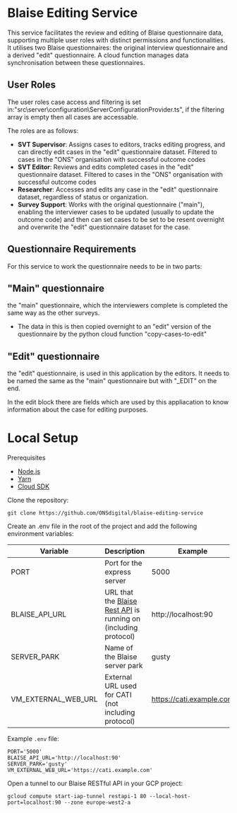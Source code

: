 # Blaise Editing Service

This service facilitates the review and editing of Blaise questionnaire data, supporting multiple user roles with distinct permissions and functionalities. It utilises two Blaise questionnaires: the original interview questionnaire and a derived "edit" questionnaire. A cloud function manages data synchronisation between these questionnaires.

## User Roles

The user roles case access and filtering is set in:"src\server\configuration\ServerConfigurationProvider.ts", if the filtering array is empty then all cases are accessable.

The roles are as follows:
* **SVT Supervisor**: Assigns cases to editors, tracks editing progress, and can directly edit cases in the "edit" questionnaire dataset. Filtered to cases in the "ONS" organisation with successful outcome codes
* **SVT Editor**: Reviews and edits completed cases in the "edit" questionnaire dataset. Filtered to cases in the "ONS" organisation with successful outcome codes
* **Researcher**: Accesses and edits any case in the "edit" questionnaire dataset, regardless of status or organization.
* **Survey Support**: Works with the original questionnaire ("main"), enabling the interviewer cases to be updated (usually to update the outcome code) and then can set cases to be set to be resent overnight and overwrite the "edit" questionnaire dataset for the case.

## Questionnaire Requirements

For this service to work the questionnaire needs to be in two parts:

## "Main" questionnaire

the "main" questionnaire, which the interviewers complete is completed the same way as the other surveys.
* The data in this is then copied overnight to an "edit" version of the questionnaire by the python cloud function "copy-cases-to-edit"

## "Edit" questionnaire

the "edit" questionnaire, is used in this application by the editors.  It needs to be named the same as the "main" questionnaire but with "_EDIT" on the end.

In the edit block there are fields which are used by this appliacation to know information about the case for editing purposes.



# Local Setup

Prerequisites
- [Node.js](https://nodejs.org/)
- [Yarn](https://yarnpkg.com/)
- [Cloud SDK](https://cloud.google.com/sdk/)

Clone the repository:

```shell script
git clone https://github.com/ONSdigital/blaise-editing-service
```

Create an .env file in the root of the project and add the following environment variables:

| Variable | Description | Example |
| --- | --- | --- |
| PORT | Port for the express server | 5000 |
| BLAISE_API_URL | URL that the [Blaise Rest API](https://github.com/ONSdigital/blaise-api-rest) is running on (including protocol) | http://localhost:90 |
| SERVER_PARK | Name of the Blaise server park | gusty |
| VM_EXTERNAL_WEB_URL | External URL used for CATI (not including protocol) | https://cati.example.com |

Example `.env` file:

```.env
PORT='5000'
BLAISE_API_URL='http://localhost:90'
SERVER_PARK='gusty'
VM_EXTERNAL_WEB_URL='https://cati.example.com'
```

Open a tunnel to our Blaise RESTful API in your GCP project:
```shell
gcloud compute start-iap-tunnel restapi-1 80 --local-host-port=localhost:90 --zone europe-west2-a
```
